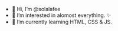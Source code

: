 - 👋 Hi, I’m @solalafee
- 👀 I’m interested in alomost everything. ✨ 
- 🌱 I’m currently learning HTML, CSS & JS.
<!-- - 💞️ I’m looking to collaborate on ... -->
<!-- - 📫 How to reach me ... -->
